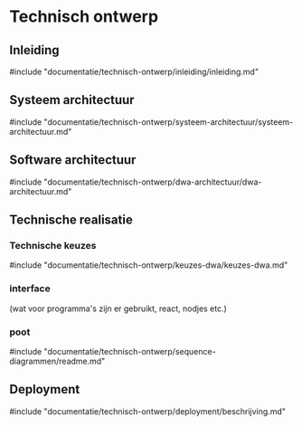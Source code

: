 # Technisch ontwerp

<!-- toc -->

## Inleiding

#include "documentatie/technisch-ontwerp/inleiding/inleiding.md"

## Systeem architectuur

#include "documentatie/technisch-ontwerp/systeem-architectuur/systeem-architectuur.md"

## Software architectuur

#include "documentatie/technisch-ontwerp/dwa-architectuur/dwa-architectuur.md"

## Technische realisatie

### Technische keuzes

#include "documentatie/technisch-ontwerp/keuzes-dwa/keuzes-dwa.md"

### interface

(wat voor programma's zijn er gebruikt, react, nodjes etc.)

### poot

#include "documentatie/technisch-ontwerp/sequence-diagrammen/readme.md"

## Deployment

#include "documentatie/technisch-ontwerp/deployment/beschrijving.md"
